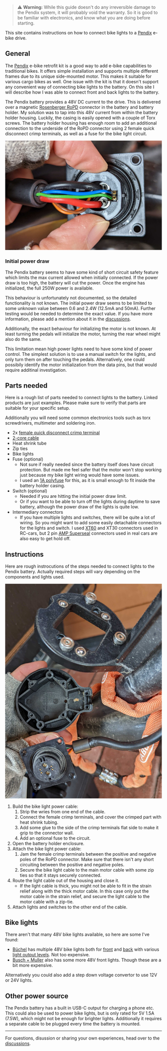 > :warning: **Warning:** While this guide doesn't do any irreversible damage to the Pendix system, it will probably void the warranty. So it is good to be familiar with electronics, and know what you are doing before starting.

This site contains instructions on how to connect bike lights to a [Pendix](https://pendix.com) e-bike drive.

## General

The [Pendix](https://pendix.com) e-bike retrofit kit is a good way to add e-bike capabilities to traditional bikes. It offers simple installation and supports multiple different frames due to its unique side-mounted motor. This makes it suitable for various cargo bikes as well. One issue with the kit is that it doesn't support any convenient way of connecting bike lights to the battery. On this site I will describe how I was able to connect front and back lights to the battery.

The Pendix battery provides a 48V DC current to the drive. This is delivered over a magnetic [Rosenberger RoPD](https://www.rosenberger.com/product/ropd/) connector in the battery and battery holder. My solution was to tap into this 48V current from within the battery holder housing. Luckily, the casing is easily opened with a couple of Torx screws. The battery holder housing has enough room to add an additional connection to the underside of the RoPD connector using 2 female quick disconnect crimp terminals, as well as a fuse for the bike light circuit.

![Underside of the RoPD connector.](images/pins.jpg)

### Initial power draw

The Pendix battery seems to have some kind of short  circuit safety feature which limits the max current allowed when initially connected. If the power draw is too high, the battery will cut the power. Once the engine has initialized, the full 250W power is available.

This behaviour is unfortunately not documented, so the detailed functionality is not known. The initial power draw seems to be limited to some unknown value between 0.6 and 2.4W (12.5mA and 50mA). Further testing would be needed to determine the exact value. If you have more information, please add a mention about it in the [discussions](https://github.com/aeirola/pendix-bike-lights/discussions/1).


Additionally, the exact behaviour for initializing the motor is not known. At least turning the pedals will initialize the motor, turning the rear wheel might also do the same.

This limitation mean high power lights need to have some kind of power control. The simplest solution is to use a manual switch for the lights, and only turn them on after touching the pedals. Alternatively, one could possibily identify the motor initialization from the data pins, but that would require additinal investigation.

## Parts needed

Here is a rough list of parts needed to connect lights to the battery. Linked products are just examples. Please make sure to verify that parts are suitable for your specific setup.

Additionally you will need some common electronics tools such as torx screwdrivers, multimeter and soldering iron.

- 2x [female quick disconnect crimp terminal](https://uk.farnell.com/amp-te-connectivity/9-160483-1/female-quick-disconnect-22awg/dp/3392344)
- [2-core cable](https://uk.farnell.com/belden/5500fe-00152/cable-sec-shld-grey-3-3mm-152/dp/1423283)
- Heat shrink tube
- Zip ties
- Bike lights
- Fuse (optional)
    - Not sure if really needed since the battery itself does have circuit protection. But made me feel safer that the motor won't stop working just because my bike light wiring would have some issues.
    - I used an [1A polyfuse](https://uk.farnell.com/littelfuse/60r050xpr/resettable-fuse-60vdc-40a-radial/dp/2383313) for this, as it is small enough to fit inside the battery holder casing.
- Switch (optional)
    - Needed if you are hitting the initial power draw limit.
    - Or if you want to be able to turn off the lights during daytime to save battery, although the power draw of the lights is quite low.
- Intermediary connectors
    - If you have multiple lights and switches, there will be quite a lot of wiring. So you might want to add some easily detachable connectors for the lights and switch. I used [XT60](https://www.sparkfun.com/products/10474) and XT30 connectors used in RC-cars, but 2 pin [AMP Superseal](https://uk.farnell.com/amp-te-connectivity/282080-1/socket-housing-circular-2-way/dp/150400) connectors used in real cars are also easy to get hold off.

## Instructions

Here are rough instrocutions of the steps needed to connect lights to the Pendix battery. Actually required steps will vary depending on the components and lights used.

![Battery holder casing dissasseblmed.](images/disassembly.jpg)

1. Build the bike light power cable:
    1. Strip the wries from one end of the cable.
    2. Connect the female crimp terminals, and cover the crimped part with heat shrink tubing.
    3. Add some glue to the side of the crimp terminals flat side to make it grip to the connector wall.
    4. Add an optional fuse to the circuit.
3. Open the battery holder enclosure.
4. Attach the bike light power cable:
    1. Jam the female crimp terminals between the positive and negative poles of the RoPD connector. Make sure that there isn't any short circuiting between the positive and negative poles.
    2. Secure the bike light cable to the main motor cable with some zip ties so that it stays securely connected.
5. Route the light cable out of the housing and close it.
    - If the light cable is thick, you might not be able to fit in the strain relief along with the thick motor cable. In this case only put the motor cable in the strain relief, and secure the light cable to the motor cable with a zip-tie.
6. Attach lights and switches to the other end of the cable.

## Bike lights

There aren't that many 48V bike lights available, so here are some I've found:
- [Büchel](https://buechel-online.com/en/bicycle-lighting/) has multiple 48V bike lights both for [front](https://buechel-online.com/en/shiny-80/) and [back](https://buechel-online.com/en/z-fire-mini/) with various [light output levels](https://buechel-online.com/en/shiny-120/). Not too expensive.
- [Busch + Muller](https://www.bumm.de/en/products/e-bike-scheinwerfer.html) also has some more 48V front lights. Though these are a bit more expensive.

Alternatively you could also add a step down voltage convertor to use 12V or 24V lights.

## Other power source

The Pendix battery has a built in USB-C output for charging a phone etc. This could also be used to power bike lights, but is only rated for 5V 1.5A (7.5W), which might not be enough for brighter lights. Additionally it requires a separate cable to be plugged every time the battery is mounted.


---


For questions, disussion or sharing your own experiences, head over to the [discussions](https://github.com/aeirola/pendix-bike-lights/discussions).
